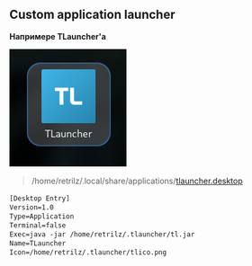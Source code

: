 ## Сustom application launcher

__Напримере TLauncher'а__

![tlauncher launcher](tlauncher-launcher.png)

> /home/retrilz/.local/share/applications/[tlauncher.desktop](tlauncher.desktop)
```
[Desktop Entry]
Version=1.0
Type=Application
Terminal=false
Exec=java -jar /home/retrilz/.tlauncher/tl.jar
Name=TLauncher
Icon=/home/retrilz/.tlauncher/tlico.png
```